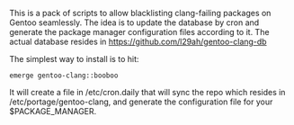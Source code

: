 This is a pack of scripts to allow blacklisting clang-failing packages on Gentoo seamlessly. The idea is to update the database by cron and generate the package manager configuration files according to it. The actual database resides in https://github.com/l29ah/gentoo-clang-db

The simplest way to install is to hit:

	emerge gentoo-clang::booboo

It will create a file in /etc/cron.daily that will sync the repo which resides in /etc/portage/gentoo-clang, and generate the configuration file for your $PACKAGE_MANAGER.
